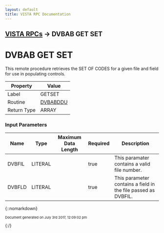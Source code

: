```yaml
---
layout: default
title: VISTA RPC Documentation
---
```


## [VISTA RPCs](TableOfContents) &#8594; DVBAB GET SET
# DVBAB GET SET

This remote procedure retrieves the SET OF CODES for a given file and field for use in populating controls.

Property | Value
--- | ---
Label | GETSET
Routine | [DVBABDDU](http://code.osehra.org/dox/Routine_DVBABDDU_source.html)
Return Type | ARRAY


### Input Parameters

Name | Type | Maximum Data Length | Required | Description
--- | --- | --- | --- | ---
DVBFIL | LITERAL |  | true | This paramater contains a valid file number.
DVBFLD | LITERAL |  | true | This parameter contains a field in the file passed as DVBFIL.



{::nomarkdown} <br/><p style="font-size: 11px">Document generated on July 3rd 2017, 12:09:02 pm</p>{:/}